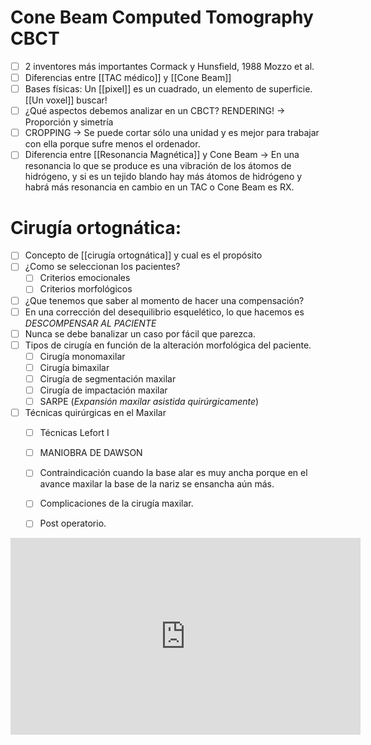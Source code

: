 # Cone Beam Computed Tomography CBCT
- [ ] 2 inventores más importantes Cormack y Hunsfield, 1988 Mozzo et al.
- [ ] Diferencias entre [[TAC médico]] y [[Cone Beam]] 
- [ ] Bases físicas: Un [[pixel]] es un cuadrado, un elemento de superficie. [[Un voxel]] buscar!
- [ ] ¿Qué aspectos debemos analizar en un CBCT? RENDERING! -> Proporción y simetría
- [ ] CROPPING -> Se puede cortar sólo una unidad y es mejor para trabajar con ella porque sufre menos el ordenador.
- [ ] Diferencia entre [[Resonancia Magnética]] y Cone Beam -> En una resonancia lo que se produce es una vibración de los átomos de hidrógeno, y si es un tejido blando hay más átomos de hidrógeno y habrá más resonancia en cambio en un TAC o Cone Beam es RX.

# Cirugía ortognática:
- [ ] Concepto de [[cirugía ortognática]] y cual es el propósito
- [ ] ¿Como se seleccionan los pacientes?
	- [ ] Criterios emocionales
	- [ ] Criterios morfológicos
- [ ] ¿Que tenemos que saber al momento de hacer una compensación?
- [ ] En una corrección del desequilibrio esquelético, lo que hacemos es _DESCOMPENSAR AL PACIENTE_
- [ ] Nunca se debe banalizar un caso por fácil que parezca.
- [ ] Tipos de cirugía en función de la alteración morfológica del paciente.
	- [ ] Cirugía monomaxilar
	- [ ] Cirugía bimaxilar
	- [ ] Cirugía de segmentación maxilar
	- [ ] Cirugía de impactación maxilar
	- [ ] SARPE (_Expansión maxilar asistida quirúrgicamente_) 
- [ ] Técnicas quirúrgicas en el Maxilar
	- [ ] Técnicas Lefort I 
	- [ ] MANIOBRA DE DAWSON
	- [ ] Contraindicación cuando la base alar es muy ancha porque en el avance maxilar la base de la nariz se ensancha aún más.
	- [ ] Complicaciones de la cirugía maxilar.
	- [ ] Post operatorio.


<iframe width="560" height="315" src="https://www.youtube.com/embed/wontU_DPCuw?si=kjTAd-m3FYpZ81Eg" title="YouTube video player" frameborder="0" allow="accelerometer; autoplay; clipboard-write; encrypted-media; gyroscope; picture-in-picture; web-share" allowfullscreen></iframe>